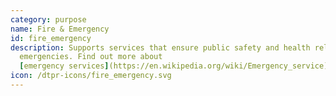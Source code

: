 ```yaml
---
category: purpose
name: Fire & Emergency
id: fire_emergency
description: Supports services that ensure public safety and health related to
  emergencies. Find out more about
  [emergency services](https://en.wikipedia.org/wiki/Emergency_service).
icon: /dtpr-icons/fire_emergency.svg
---
```

